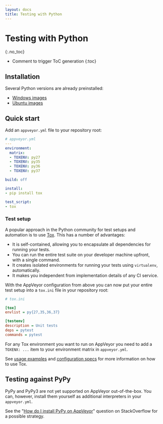 ```yaml
---
layout: docs
title: Testing with Python
---
```


<!-- markdownlint-disable MD022 MD032 -->
# Testing with Python
{:.no_toc}

* Comment to trigger ToC generation
{:toc}
<!-- markdownlint-enable MD022 MD032 -->

## Installation

Several Python versions are already preinstalled:

* [Windows images](/docs/windows-images-software/#python)
* [Ubuntu images](/docs/linux-images-software/#python)

## Quick start

Add an `appveyor.yml` file to your repository root:

```yaml
# appveyor.yml
---
environment:
  matrix:
  - TOXENV: py27
  - TOXENV: py35
  - TOXENV: py36
  - TOXENV: py37

build: off

install:
- pip install tox

test_script:
- tox
```

### Test setup

A popular approach in the Python community for test setups and automation is
to use [Tox](https://tox.readthedocs.io/). This has a number of advantages:

* It is self-contained, allowing you to encapsulate all dependencies for running your tests.
* You can run the entire test suite on your developer machine upfront, with a single command.
* It creates isolated environments for running your tests using `virtualenv`, automatically.
* It makes you independent from implementation details of any CI service.

With the AppVeyor configuration from above you can now put your entire test
setup into a `tox.ini` file in your repository root:

```ini
# tox.ini

[tox]
envlist = py{27,35,36,37}

[testenv]
description = Unit tests
deps = pytest
commands = pytest
```

For any Tox environment you want to run on AppVeyor you need to add a
`TOXENX: ...` item to your environment matrix in `appveyor.yml`.

See [usage examples](https://tox.readthedocs.io/en/latest/example/basic.html)
and [configuration specs](https://tox.readthedocs.io/en/latest/config.html)
for more information on how to use Tox.

## Testing against PyPy

PyPy and PyPy3 are not yet supported on AppVeyor out-of-the-box. You can,
however, install them yourself as additional interpreters in your `appveyor.yml`.

See the "[How do I install PyPy on AppVeyor](
https://stackoverflow.com/questions/30822873/how-do-i-install-pypy-on-appveyor
)" question on StackOverflow for a possible strategy.
